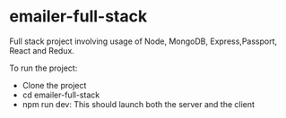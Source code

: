 # emailer-full-stack
Full stack project involving usage of Node, MongoDB, Express,Passport, React and Redux.

To run the project:

- Clone the project
- cd emailer-full-stack
- npm run dev: This should launch both the server and the client
